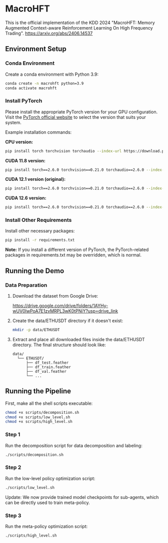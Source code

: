 # MacroHFT
This is the official implementation of the KDD 2024 "MacroHFT: Memory Augmented Context-aware Reinforcement Learning On High Frequency Trading".
https://arxiv.org/abs/2406.14537

## Environment Setup

### Conda Environment
Create a conda environment with Python 3.9:

```bash
conda create -n macrohft python=3.9
conda activate macrohft
```

### Install PyTorch
Please install the appropriate PyTorch version for your GPU configuration. Visit the [PyTorch official website](https://pytorch.org/get-started/locally/) to select the version that suits your system.

Example installation commands:

**CPU version:**
```bash
pip install torch torchvision torchaudio --index-url https://download.pytorch.org/whl/cpu
```

**CUDA 11.8 version:**
```bash
pip install torch==2.6.0 torchvision==0.21.0 torchaudio==2.6.0 --index-url https://download.pytorch.org/whl/cu118
```

**CUDA 12.1 version (original):**
```bash
pip install torch==2.6.0 torchvision==0.21.0 torchaudio==2.6.0 --index-url https://download.pytorch.org/whl/cu124
```

**CUDA 12.6 version:**
```bash
pip install torch==2.6.0 torchvision==0.21.0 torchaudio==2.6.0 --index-url https://download.pytorch.org/whl/cu126
```

### Install Other Requirements
Install other necessary packages:
```bash
pip install -r requirements.txt
```

**Note:** If you install a different version of PyTorch, the PyTorch-related packages in requirements.txt may be overridden, which is normal.

## Running the Demo

### Data Preparation

1. Download the dataset from Google Drive:

   https://drive.google.com/drive/folders/1AYHy-wUV0IwPoA7E1zvMRPL3wK0tPNiY?usp=drive_link

2. Create the data/ETHUSDT directory if it doesn't exist:

   ```bash
   mkdir -p data/ETHUSDT
   ```

3. Extract and place all downloaded files inside the data/ETHUSDT directory. The final structure should look like:

   ```
   data/
     └── ETHUSDT/
         ├── df_test.feather
         ├── df_train.feather
         ├── df_val.feather
         └── ...
   ```

## Running the Pipeline

First, make all the shell scripts executable:

```bash
chmod +x scripts/decomposition.sh
chmod +x scripts/low_level.sh
chmod +x scripts/high_level.sh
```

### Step 1
Run the decomposition script for data decomposition and labeling:

```bash
./scripts/decomposition.sh
```

### Step 2
Run the low-level policy optimization script:

```bash
./scripts/low_level.sh
```

Update: We now provide trained model checkpoints for sub-agents, which can be directly used to train meta-policy.

### Step 3
Run the meta-policy optimization script:

```bash
./scripts/high_level.sh
``` 
